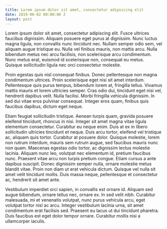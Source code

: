 ```yaml
---
title: Lorem ipsum dolor sit amet, consectetur adipiscing elit
date: 2019-06-02 00:00:00 Z
layout: post
---
```


Lorem ipsum dolor sit amet, consectetur adipiscing elit. Fusce ultrices faucibus dignissim. Aliquam posuere eget purus at dignissim. Nunc luctus magna ligula, non convallis nunc tincidunt nec. Nullam semper odio sem, vel aliquam augue tristique eu. Nulla vel finibus mauris, non mattis arcu. Nulla bibendum metus nec arcu facilisis, non scelerisque arcu condimentum. Nunc metus erat, euismod id scelerisque non, consequat eu metus. Quisque sollicitudin ligula nec orci consectetur molestie.

Proin egestas quis nisl consequat finibus. Donec pellentesque non magna condimentum ultrices. Proin scelerisque eget nisi sit amet interdum. Pellentesque quis purus tempus, bibendum lorem at, fringilla tellus. Vivamus mattis mauris et lorem ultricies semper. Cras odio dui, tincidunt eget nisi vel, hendrerit dapibus velit. Nulla facilisi. Morbi fringilla vehicula dignissim. In sed dui vitae eros pulvinar consequat. Integer eros quam, finibus quis faucibus dapibus, dictum eget neque.

Etiam feugiat sollicitudin tristique. Aenean turpis quam, gravida posuere eleifend tincidunt, rhoncus in nisi. Integer sit amet magna vitae ligula elementum consectetur. Curabitur eu neque enim. Duis at ex in libero sollicitudin ultricies tincidunt et neque. Duis arcu tortor, eleifend vel tristique ac, aliquam quis tortor. Curabitur at posuere dolor. Quisque molestie, lorem non rutrum interdum, mauris sem rutrum augue, sed faucibus mauris nunc non quam. Maecenas egestas odio tortor, ac dignissim lectus molestie lacinia. Aliquam nunc leo, volutpat nec elementum id, pretium faucibus nunc. Praesent vitae arcu non turpis pretium congue. Etiam cursus a ante dapibus suscipit. Donec dignissim semper nulla, ornare molestie metus blandit vitae. Proin non diam ut erat vehicula dictum. Quisque vel nulla sit amet velit tincidunt mollis. Duis massa neque, pellentesque et consectetur ac, hendrerit sit amet ante.

Vestibulum imperdiet orci sapien, in convallis est ornare id. Aliquam sed augue bibendum, ornare tellus nec, ornare ex. In sed velit nibh. Curabitur malesuada, mi et venenatis volutpat, nunc purus vehicula arcu, eget volutpat tortor nisl ac arcu. Integer vestibulum lacinia urna, sit amet condimentum erat facilisis sed. Praesent eu lacus ut dui tincidunt pharetra. Duis faucibus est eget dolor tempor ornare. Curabitur mollis nisi a ullamcorper iaculis.